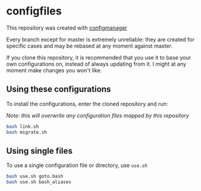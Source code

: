 configfiles
=======

This repository was created with
[configmanager](https://github.com/tarcisioe/configmanager)

Every branch except for master is extremely unreliable: they are
created for specific cases and may be rebased at any moment
against master.

If you clone this repository, it is recommended that you use it
to base your own configurations on, instead of always updating
from it. I might at any moment make changes you won't like.

Using these configurations
--------------------------

To install the configurations, enter the cloned repository and run:

*Note: this will overwrite any configuration files mapped by this
repository*

```bash
bash link.sh
bash migrate.sh
```

Using single files
------------------

To use a single configuration file or directory, use `use.sh`

```bash
bash use.sh goto.bash
bash use.sh bash_aliases
```
